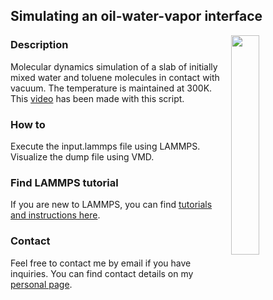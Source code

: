## Simulating an oil-water-vapor interface

<img src="water.png" width="30%" align="right"/></a>

### Description

Molecular dynamics simulation of a slab of initially mixed water and toluene molecules in contact with vacuum. The temperature is maintained at 300K. This [video](https://www.youtube.com/watch?v=rFG4MNJ5K10) has been made with this script.

### How to

Execute the input.lammps file using LAMMPS. Visualize the dump file using VMD. 

### Find LAMMPS tutorial

If you are new to LAMMPS, you can find [tutorials and instructions here](https://lammpstutorials.github.io/).

### Contact

Feel free to contact me by email if you have inquiries. You can find contact details on my [personal page](https://simongravelle.github.io/).
